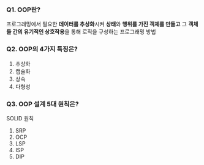 ### Q1. OOP란?

프로그래밍에서 필요한 **데이터를 추상화**시켜 **상태**와 **행위를 가진 객체를 만들고** 그 **객체들 간의 유기적인 상호작용**을 통해 로직을 구성하는 프로그래밍 방법

### Q2. OOP의 4가지 특징은?

1. 추상화
2. 캡슐화
3. 상속
4. 다형성

### Q3. OOP 설계 5대 원칙은?

SOLID 원칙

1. SRP
2. OCP
3. LSP
4. ISP
5. DIP